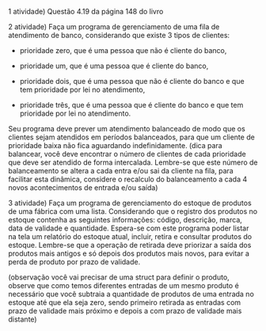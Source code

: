 1 atividade) Questão 4.19 da página 148 do livro

2 atividade) Faça um programa de gerenciamento de uma fila de atendimento de banco, considerando que existe 3 tipos de clientes:

* prioridade zero, que é uma pessoa que não é cliente do banco,

* prioridade um, que é uma pessoa que é cliente do banco,

* prioridade dois, que é uma pessoa que não é cliente do banco e que tem prioridade por lei no atendimento,

* prioridade três, que é uma pessoa que é cliente do banco e que tem prioridade por lei no atendimento.

Seu programa deve prever um atendimento balanceado de modo que os clientes sejam atendidos em períodos balanceados, para que um cliente de prioridade baixa não fica aguardando indefinidamente. (dica para balancear, você deve encontrar o número de clientes de cada prioridade que deve ser atendido de forma intercalada. Lembre-se que este número de balanceamento se altera a cada entra e/ou sai da cliente na fila, para facilitar esta dinâmica, considere o recalculo do balanceamento a cada 4 novos acontecimentos de entrada e/ou saída)

3 atividade) Faça um programa de gerenciamento do estoque de produtos de uma fábrica com uma lista. Considerando que o registro dos produtos no estoque contenha as seguintes informações: código, descrição, marca, data de validade e quantidade. Espera-se com este programa poder listar na tela um relatório do estoque atual, incluir, retira e consultar produtos do estoque. Lembre-se que a operação de retirada deve priorizar a saída dos produtos mais antigos e só depois dos produtos mais novos, para evitar a perda de produto por prazo de validade.

(observação você vai precisar de uma struct para definir o produto, observe que como temos diferentes entradas de um mesmo produto é necessário que você subtraia a quantidade de produtos de uma entrada no estoque até que ela seja zero, sendo primeiro retirada as entradas com prazo de validade mais próximo e depois a com prazo de validade mais distante) 

